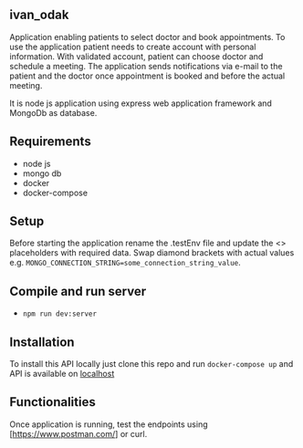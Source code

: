 ## ivan_odak

Application enabling patients to select doctor and book appointments. To use the application patient needs to
create account with personal information. With validated account, patient can choose doctor and schedule a meeting.
The application sends notifications via e-mail to the patient and the doctor once appointment is booked and before the
actual meeting.

It is node js application using express web application framework and MongoDb as database.

## Requirements

- node js
- mongo db
- docker
- docker-compose

## Setup

Before starting the application rename the .testEnv file and update the <> placeholders with required data.
Swap diamond brackets with actual values e.g. `MONGO_CONNECTION_STRING=some_connection_string_value`.

## Compile and run server

- `npm run dev:server`

## Installation
To install this API locally just clone this repo and run `docker-compose up` and API is available on [localhost](http://localhost:8090)

## Functionalities

Once application is running, test the endpoints using [https://www.postman.com/] or curl.
